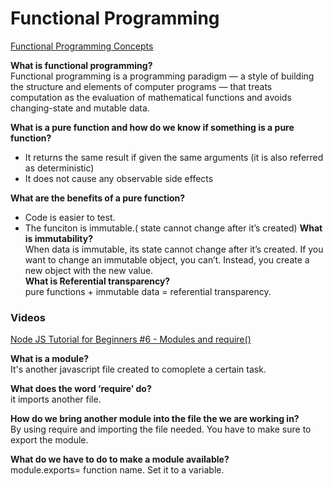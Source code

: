 # Functional Programming

[Functional Programming Concepts](https://medium.com/the-renaissance-developer/concepts-of-functional-programming-in-javascript-6bc84220d2aa)

**What is functional programming?**  
Functional programming is a programming paradigm — a style of building the structure and elements of computer programs — that treats computation as the evaluation of mathematical functions and avoids changing-state and mutable data.  

**What is a pure function and how do we know if something is a pure function?**  
- It returns the same result if given the same arguments (it is also referred as deterministic)
- It does not cause any observable side effects  

**What are the benefits of a pure function?**  
- Code is easier to test.
- The funciton is immutable.( state cannot change after it’s created)
**What is immutability?**  
When data is immutable, its state cannot change after it’s created. If you want to change an immutable object, you can’t. Instead, you create a new object with the new value.  
**What is Referential transparency?**  
pure functions + immutable data = referential transparency.  

### Videos
[Node JS Tutorial for Beginners #6 - Modules and require()](https://www.youtube.com/watch?v=xHLd36QoS4k)

**What is a module?**  
It's another javascript file created to comoplete a certain task.  

**What does the word ‘require’ do?**  
it imports another file.  

**How do we bring another module into the file the we are working in?**  
By using require and importing the file needed. You have to make sure to export the module.  

**What do we have to do to make a module available?**  
module.exports= function name. Set it to a variable.  

